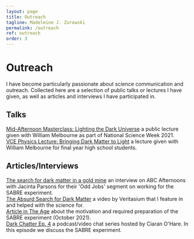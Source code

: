 ```yaml
---
layout: page
title: Outreach
tagline: Madeleine J. Zurowski
permalink: /outreach
ref: outreach
order: 3
---
```

# Outreach
I have become particularly passionate about science communication and outreach. Collected here are a selection of public talks or lectures I have given, as well as articles and interviews I have participated in.

## Talks

[Mid-Afternoon Masterclass: Lighting the Dark Universe](https://www.youtube.com/watch?v=uAeLYSLicdg) a public lecture given with William Melbourne as part of National Science Week 2021.\
[VCE Physics Lecture: Bringing Dark Matter to Light](https://www.youtube.com/watch?v=b9hlJA8IT_Y) a lecture given with William Melbourne for final year high school students.

## Articles/Interviews

[The search for dark matter in a gold mine](https://www.abc.net.au/melbourne/programs/afternoons/madeleine-zurowski-looking-for-dark-matter-in-a-stawell-gold-min/13906050) an interview on ABC Afternoons with Jacinta Parsons for their 'Odd Jobs' segment on working for the SABRE experiment.\
[The Absurd Search for Dark Matter](https://www.youtube.com/watch?v=6etTERFUlUI&ab_channel=Veritasium) a video by Veritasium that I feature in and helped with the science for.\
[Article in The Age](https://www.theage.com.au/business/workplace/burying-vital-physics-study-can-only-shed-light-20211013-p58zsl.html) about the motivation and required preparation of the SABRE experiment (October 2021).\
[Dark Chatter Ep. 4](https://www.youtube.com/watch?v=l3qGHKw1bL4&list=PL3RarL1FTgV_Ea03rLYt26d7GNmQj5PaU&index=5) a podcast/video chat series hosted by Ciaran O'Hare. In this episode we discuss the SABRE experiment.
